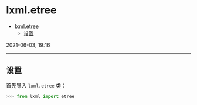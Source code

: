 # lxml.etree

- [lxml.etree](#lxmletree)
  - [设置](#设置)

2021-06-03, 19:16
***

## 设置

首先导入 `lxml.etree` 类：

```py
>>> from lxml import etree
```

